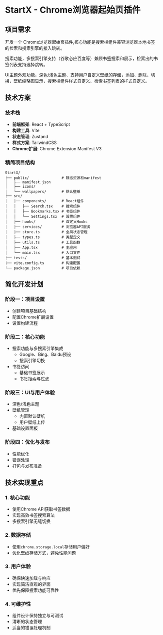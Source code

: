 # StartX - Chrome浏览器起始页插件

## 项目需求

开发一个 Chrome浏览器起始页插件,核心功能是搜索栏组件兼容浏览器本地书签的检索和搜索引擎的接入跳转。

搜索功能，多搜索引擎支持（谷歌必应百度等）兼顾书签搜索和展示，检索出的书签列表支持选择跳转。

UI主题外观功能，深色/浅色主题、支持用户自定义壁纸的存储，添加、删除、切换，壁纸缩略图显示，搜索栏组件样式自定义、检索书签列表的样式自定义。

## 技术方案

### 技术栈
- **前端框架**: React + TypeScript
- **构建工具**: Vite
- **状态管理**: Zustand
- **样式方案**: TailwindCSS
- **Chrome扩展**: Chrome Extension Manifest V3

### 精简项目结构
```
StartX/
├── public/               # 静态资源和manifest
│   ├── manifest.json     
│   ├── icons/            
│   └── wallpapers/       # 默认壁纸
├── src/
│   ├── components/       # React组件
│   │   ├── Search.tsx    # 搜索组件
│   │   ├── Bookmarks.tsx # 书签组件
│   │   └── Settings.tsx  # 设置组件
│   ├── hooks/            # 自定义Hooks
│   ├── services/         # 浏览器API服务
│   ├── store.ts          # 全局状态管理
│   ├── types.ts          # 类型定义
│   ├── utils.ts          # 工具函数
│   ├── App.tsx           # 主应用
│   └── main.tsx          # 入口文件
├── tests/                # 基本测试
├── vite.config.ts        # 构建配置
└── package.json          # 项目依赖
```

## 简化开发计划

### 阶段一：项目设置 
- 创建项目基础结构
- 配置Chrome扩展设置
- 设置构建流程

### 阶段二：核心功能
- 搜索功能与多搜索引擎集成
  - Google、Bing、Baidu预设
  - 搜索引擎切换
- 书签访问
  - 基础书签展示
  - 书签搜索与过滤

### 阶段三：UI与用户体验 
- 深色/浅色主题
- 壁纸管理
  - 内置默认壁纸
  - 用户壁纸上传
- 基础设置面板

### 阶段四：优化与发布
- 性能优化
- 错误处理
- 打包与发布准备

## 技术实现重点

### 1. 核心功能
- 使用Chrome API获取书签数据
- 实现高效书签搜索算法
- 多搜索引擎无缝切换

### 2. 数据存储
- 使用`chrome.storage.local`存储用户偏好
- 优化壁纸存储方式，避免性能问题

### 3. 用户体验
- 确保快速加载与响应
- 实现简洁直观的界面
- 优先保障搜索功能可靠性

### 4. 可维护性
- 组件设计保持独立与可测试
- 清晰的状态管理
- 适当的错误处理机制

